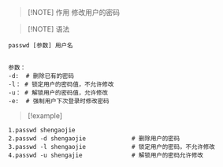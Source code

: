 
> [!NOTE] 作用
> 修改用户的密码


> [!NOTE] 语法
```shell
passwd [参数] 用户名


参数：
-d:  # 删除已有的密码
-l： # 锁定用户的密码值，不允许修改
-u： # 解锁用户的密码值，允许修改
-e:  # 强制用户下次登录时修改密码
```




> [!example] 
```shell
1.passwd shengaojie 
2.passwd -d shengaojie             # 删除用户的密码
3.passwd -l shengaojie             # 锁定用户的密码，不允许修改
4.passwd -u shengajie              # 解锁用户的密码允许修改
```


